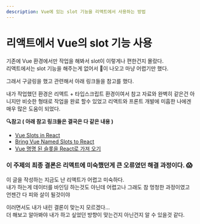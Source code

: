 ```yaml
---
description: Vue에 있는 slot 기능을 리액트에서 사용하는 방법
---
```


# 리액트에서 Vue의 slot 기능 사용

기존에 Vue 환경에서만 작업을 해봐서 slot이 이렇게나 편한건지 몰랐다.  
리액트에서는 slot 기능을 해주는게 없어서 🤬이 나오고 마냥 어렵기만 했다.

그래서 구글링을 했고 관련해서 아래 링크들을 참고를 했다.

내가 작업했던 환경은 리액트 + 타입스크립트 환경이여서 참고 자료와 완벽히 같은건 아니지만 비슷한 형태로 작업을 완료 할수 있었고 리액트와 프론트 개발에 미흡한 나에겐 매우 많은 도움이 되었다. 

**🔍참고 \( 아래 참고 링크들은 결국은 다 같은 내용 \)**  
- [Vue Slots in React](https://medium.com/@srph/react-imitating-vue-slots-eab8393f96fd)  
- [Bring Vue Named Slots to React](https://medium.com/swlh/bring-vue-named-slots-to-react-87684188f18e)  
- [Vue 명명 된 슬롯을 React로 가져 오기](https://ichi.pro/ko/vue-myeongmyeong-doen-seullos-eul-reactlo-gajyeo-ogi-148881845842318)



### 이 주제의 최종 결론은 리액트에 미숙했던게 큰 오류였던 해결 과정이다. 😱

이 글을 작성하는 지금도 난 리액트가 어렵고 미숙하다.  
내가 하는게 데이터를 바인딩 하는것도 아닌데 어렵고나 그래도 참 멍청한 과정이였고  
언젠간 다 피와 살이 될것이야  

이러면서도 내가 내린 결론이 맞는지 모르겠다...  
더 해보고 알아봐야 내가 하고 싶었던 방향이 맞는건지 아닌건지 알 수 있을것 같다.



